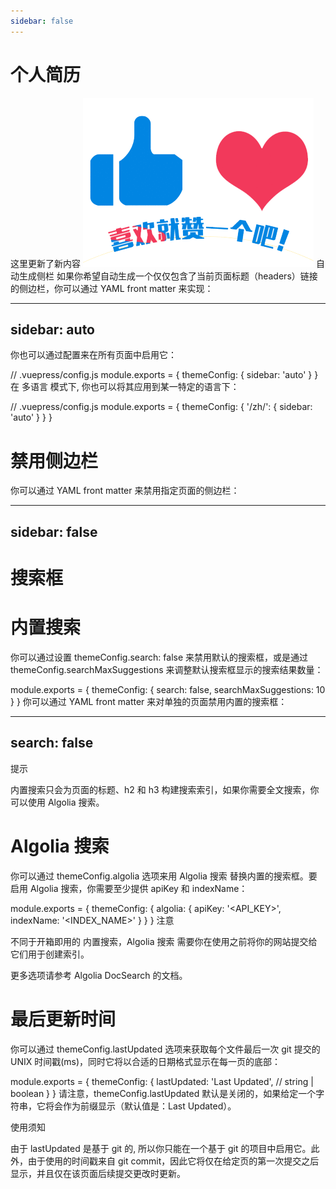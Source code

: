 ```yaml
---
sidebar: false
---
```


# 个人简历

这里更新了新内容
![图片](../../.vuepress/public/icons/home.gif)
自动生成侧栏
如果你希望自动生成一个仅仅包含了当前页面标题（headers）链接的侧边栏，你可以通过 YAML front matter 来实现：

---
sidebar: auto
---
你也可以通过配置来在所有页面中启用它：

// .vuepress/config.js
module.exports = {
  themeConfig: {
    sidebar: 'auto'
  }
}
在 多语言 模式下, 你也可以将其应用到某一特定的语言下：

// .vuepress/config.js
module.exports = {
  themeConfig: {
     '/zh/': {
       sidebar: 'auto'
     }
  }
}
# 禁用侧边栏
你可以通过 YAML front matter 来禁用指定页面的侧边栏：

---
sidebar: false
---
# 搜索框
# 内置搜索
你可以通过设置 themeConfig.search: false 来禁用默认的搜索框，或是通过 themeConfig.searchMaxSuggestions 来调整默认搜索框显示的搜索结果数量：

module.exports = {
  themeConfig: {
    search: false,
    searchMaxSuggestions: 10
  }
}
你可以通过 YAML front matter 来对单独的页面禁用内置的搜索框：

---
search: false
---
提示

内置搜索只会为页面的标题、h2 和 h3 构建搜索索引，如果你需要全文搜索，你可以使用 Algolia 搜索。

# Algolia 搜索
你可以通过 themeConfig.algolia 选项来用 Algolia 搜索 替换内置的搜索框。要启用 Algolia 搜索，你需要至少提供 apiKey 和 indexName：

module.exports = {
  themeConfig: {
    algolia: {
      apiKey: '<API_KEY>',
      indexName: '<INDEX_NAME>'
    }
  }
}
注意

不同于开箱即用的 内置搜索，Algolia 搜索 需要你在使用之前将你的网站提交给它们用于创建索引。

更多选项请参考 Algolia DocSearch 的文档。

# 最后更新时间
你可以通过 themeConfig.lastUpdated 选项来获取每个文件最后一次 git 提交的 UNIX 时间戳(ms)，同时它将以合适的日期格式显示在每一页的底部：

module.exports = {
  themeConfig: {
    lastUpdated: 'Last Updated', // string | boolean
  }
}
请注意，themeConfig.lastUpdated 默认是关闭的，如果给定一个字符串，它将会作为前缀显示（默认值是：Last Updated）。

使用须知

由于 lastUpdated 是基于 git 的, 所以你只能在一个基于 git 的项目中启用它。此外，由于使用的时间戳来自 git commit，因此它将仅在给定页的第一次提交之后显示，并且仅在该页面后续提交更改时更新。
